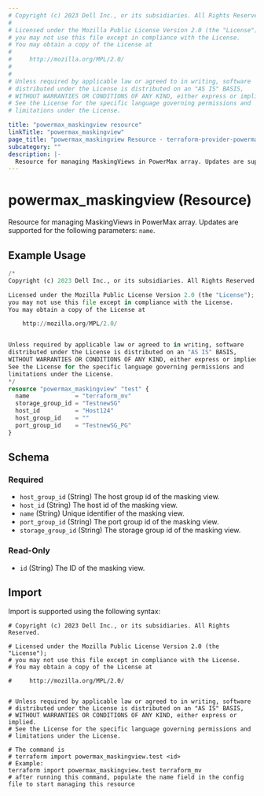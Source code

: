 ```yaml
---
# Copyright (c) 2023 Dell Inc., or its subsidiaries. All Rights Reserved.
#
# Licensed under the Mozilla Public License Version 2.0 (the "License");
# you may not use this file except in compliance with the License.
# You may obtain a copy of the License at
#
#     http://mozilla.org/MPL/2.0/
#
#
# Unless required by applicable law or agreed to in writing, software
# distributed under the License is distributed on an "AS IS" BASIS,
# WITHOUT WARRANTIES OR CONDITIONS OF ANY KIND, either express or implied.
# See the License for the specific language governing permissions and
# limitations under the License.

title: "powermax_maskingview resource"
linkTitle: "powermax_maskingview"
page_title: "powermax_maskingview Resource - terraform-provider-powermax"
subcategory: ""
description: |-
  Resource for managing MaskingViews in PowerMax array. Updates are supported for the following parameters: name.
---
```


# powermax_maskingview (Resource)

Resource for managing MaskingViews in PowerMax array. Updates are supported for the following parameters: `name`.


## Example Usage

```terraform
/*
Copyright (c) 2023 Dell Inc., or its subsidiaries. All Rights Reserved.

Licensed under the Mozilla Public License Version 2.0 (the "License");
you may not use this file except in compliance with the License.
You may obtain a copy of the License at

    http://mozilla.org/MPL/2.0/


Unless required by applicable law or agreed to in writing, software
distributed under the License is distributed on an "AS IS" BASIS,
WITHOUT WARRANTIES OR CONDITIONS OF ANY KIND, either express or implied.
See the License for the specific language governing permissions and
limitations under the License.
*/
resource "powermax_maskingview" "test" {
  name             = "terraform_mv"
  storage_group_id = "TestnewSG"
  host_id          = "Host124"
  host_group_id    = ""
  port_group_id    = "TestnewSG_PG"
}
```

<!-- schema generated by tfplugindocs -->
## Schema

### Required

- `host_group_id` (String) The host group id of the masking view.
- `host_id` (String) The host id of the masking view.
- `name` (String) Unique identifier of the masking view.
- `port_group_id` (String) The port group id of the masking view.
- `storage_group_id` (String) The storage group id of the masking view.

### Read-Only

- `id` (String) The ID of the masking view.

## Import

Import is supported using the following syntax:

```shell
# Copyright (c) 2023 Dell Inc., or its subsidiaries. All Rights Reserved.

# Licensed under the Mozilla Public License Version 2.0 (the "License");
# you may not use this file except in compliance with the License.
# You may obtain a copy of the License at

#     http://mozilla.org/MPL/2.0/


# Unless required by applicable law or agreed to in writing, software
# distributed under the License is distributed on an "AS IS" BASIS,
# WITHOUT WARRANTIES OR CONDITIONS OF ANY KIND, either express or implied.
# See the License for the specific language governing permissions and
# limitations under the License.

# The command is
# terraform import powermax_maskingview.test <id>
# Example:
terraform import powermax_maskingview.test terraform_mv
# after running this command, populate the name field in the config file to start managing this resource
```